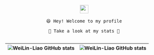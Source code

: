 <p align="center">
  <img src="https://user-images.githubusercontent.com/5679180/79618120-0daffb80-80be-11ea-819e-d2b0fa904d07.gif" width="27px">
  <br><br />
  <samp>
    😆 Hey! Welcome to my profile
    <br />
    <br />🍉 Take a look at my stats  🌱
    <br />
    <br />
  </samp>

| ![WeiLin-Liao GitHub stats](https://github-readme-stats.vercel.app/api?username=WeiLin-Liao&theme=radical&show_icons=true) | ![WeiLin-Liao GitHub stats](https://github-readme-stats.vercel.app/api/top-langs/?username=WeiLin-Liao&layout=compact&theme=blue-green&hide_border=true) | 
| ------------- | ------------- |

</p>

<br />


